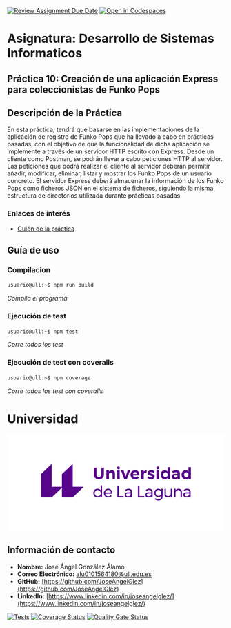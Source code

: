 [![Review Assignment Due Date](https://classroom.github.com/assets/deadline-readme-button-22041afd0340ce965d47ae6ef1cefeee28c7c493a6346c4f15d667ab976d596c.svg)](https://classroom.github.com/a/HxXSUBio)
[![Open in Codespaces](https://classroom.github.com/assets/launch-codespace-2972f46106e565e64193e422d61a12cf1da4916b45550586e14ef0a7c637dd04.svg)](https://classroom.github.com/open-in-codespaces?assignment_repo_id=19263055)

# **Asignatura: Desarrollo de Sistemas Informaticos**

## **Práctica 10: Creación de una aplicación Express para coleccionistas de Funko Pops**

## Descripción de la Práctica
En esta práctica, tendrá que basarse en las implementaciones de la aplicación de registro de Funko Pops que ha llevado a cabo en prácticas pasadas, con el objetivo de que la funcionalidad de dicha aplicación se implemente a través de un servidor HTTP escrito con Express. Desde un cliente como Postman, se podrán llevar a cabo peticiones HTTP al servidor. Las peticiones que podrá realizar el cliente al servidor deberán permitir añadir, modificar, eliminar, listar y mostrar los Funko Pops de un usuario concreto. El servidor Express deberá almacenar la información de los Funko Pops como ficheros JSON en el sistema de ficheros, siguiendo la misma estructura de directorios utilizada durante prácticas pasadas.

### Enlaces de interés
- [Guión de la práctica](https://ull-esit-inf-dsi-2425.github.io/prct10-express-funko-app/)

## Guía de uso

### Compilacion
```bash
usuario@ull:~$ npm run build
```
_Compila el programa_ 

### Ejecución de test
```bash
usuario@ull:~$ npm test
```
_Corre todos los test_ 

### Ejecución de test con coveralls
```bash
usuario@ull:~$ npm coverage
```
_Corre todos los test con coveralls_ 

# Universidad

![Logo ULL](img/marca-universidad-de-la-laguna-original.png)

## Información de contacto

- **Nombre:** José Ángel González Álamo 
- **Correo Electrónico:** alu0101564180@ull.edu.es
- **GitHub:** [https://github.com/JoseAngelGlez](https://github.com/JoseAngelGlez)
- **LinkedIn:** [https://www.linkedin.com/in/joseangelglez/](https://www.linkedin.com/in/joseangelglez/)

[![Tests](https://github.com/ULL-ESIT-INF-DSI-2425/prct10-express-funko-app-JoseAngelGlz/actions/workflows/ci.yml/badge.svg)](https://github.com/ULL-ESIT-INF-DSI-2425/prct10-express-funko-app-JoseAngelGlz/actions/workflows/ci.yml)
[![Coverage Status](https://coveralls.io/repos/github/ULL-ESIT-INF-DSI-2425/prct10-express-funko-app-JoseAngelGlz/badge.svg?branch=main)](https://coveralls.io/github/ULL-ESIT-INF-DSI-2425/prct10-express-funko-app-JoseAngelGlz?branch=main)
[![Quality Gate Status](https://sonarcloud.io/api/project_badges/measure?project=ULL-ESIT-INF-DSI-2425_prct10-express-funko-app-JoseAngelGlz&metric=alert_status)](https://sonarcloud.io/summary/new_code?id=ULL-ESIT-INF-DSI-2425_prct10-express-funko-app-JoseAngelGlz)